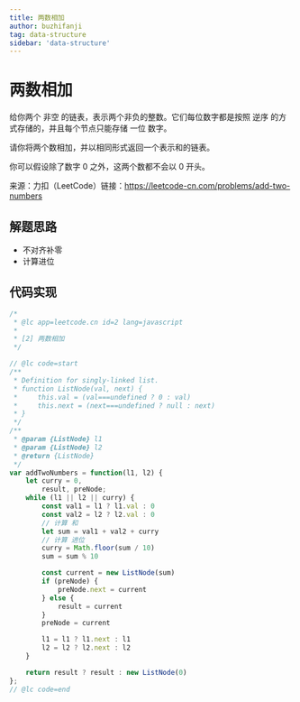 ```yaml
---
title: 两数相加
author: buzhifanji
tag: data-structure
sidebar: 'data-structure'
---
```


# 两数相加

给你两个 非空 的链表，表示两个非负的整数。它们每位数字都是按照 逆序 的方式存储的，并且每个节点只能存储 一位 数字。

请你将两个数相加，并以相同形式返回一个表示和的链表。

你可以假设除了数字 0 之外，这两个数都不会以 0 开头。

来源：力扣（LeetCode）链接：https://leetcode-cn.com/problems/add-two-numbers

## 解题思路

- 不对齐补零
- 计算进位

## 代码实现

```js
/*
 * @lc app=leetcode.cn id=2 lang=javascript
 *
 * [2] 两数相加
 */

// @lc code=start
/**
 * Definition for singly-linked list.
 * function ListNode(val, next) {
 *     this.val = (val===undefined ? 0 : val)
 *     this.next = (next===undefined ? null : next)
 * }
 */
/**
 * @param {ListNode} l1
 * @param {ListNode} l2
 * @return {ListNode}
 */
var addTwoNumbers = function(l1, l2) {
    let curry = 0,
        result, preNode;
    while (l1 || l2 || curry) {
        const val1 = l1 ? l1.val : 0
        const val2 = l2 ? l2.val : 0
        // 计算 和
        let sum = val1 + val2 + curry
        // 计算 进位
        curry = Math.floor(sum / 10)
        sum = sum % 10

        const current = new ListNode(sum)
        if (preNode) {
            preNode.next = current
        } else {
            result = current
        }
        preNode = current

        l1 = l1 ? l1.next : l1
        l2 = l2 ? l2.next : l2
    }

    return result ? result : new ListNode(0)
};
// @lc code=end

```
